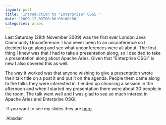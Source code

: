 ```yaml
---
layout: post
title: 'Introduction to "Enterprise" OSGi '
date: '2009-12-03T00:00:00+00:00'
categories: aries
---
```

<p>Last Saturday (28th November 2009) was the first ever London Java Community Unconference. I had never been to an unconference so I decided to go along and see what unconferences were all about. The first thing I knew was that I had to take a presentation along, so I decided to take a presentation along about Apache Aries. Given that &quot;Enterprise OSGi&quot; is new I also covered this as well.</p><p>The way it worked was that anyone wishing to give a presentation wrote their talk title on a post it and put it on the agenda. People them came along to the talks they were interested in. I ended up choosing a session in the afternoon and when I started my presentation there were about 30 people in the room. The talk went well and I was glad to see so much interest in Apache Aries and Enterprise OSGi.</p><p>&nbsp;If you want to see my slides they are <a href="http://blogs.apache.org/aries/resource/ljc-apache-aries.pdf" title="here">here</a>.</p><p>&nbsp;Alasdair</p>
